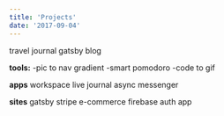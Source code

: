 ```yaml
---
title: 'Projects'
date: '2017-09-04'
---
```


travel journal
gatsby blog

**tools:**
-pic to nav gradient
-smart pomodoro
-code to gif

**apps**
workspace
live journal
async messenger

**sites**
gatsby stripe e-commerce
firebase auth app
